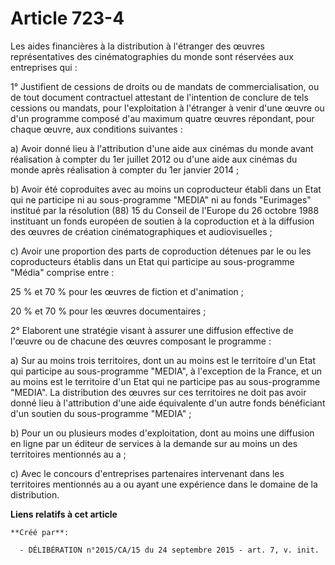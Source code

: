 # Article 723-4

Les aides financières à la distribution à l'étranger des œuvres représentatives des cinématographies du monde sont réservées
aux entreprises qui :

1° Justifient de cessions de droits ou de mandats de commercialisation, ou de tout document contractuel attestant de
l'intention de conclure de tels cessions ou mandats, pour l'exploitation à l'étranger à venir d'une œuvre ou d'un programme
composé d'au maximum quatre œuvres répondant, pour chaque œuvre, aux conditions suivantes :

a) Avoir donné lieu à l'attribution d'une aide aux cinémas du monde avant réalisation à compter du 1er juillet 2012 ou d'une
aide aux cinémas du monde après réalisation à compter du 1er janvier 2014 ;

b) Avoir été coproduites avec au moins un coproducteur établi dans un Etat qui ne participe ni au sous-programme "MEDIA" ni
au fonds "Eurimages" institué par la résolution (88) 15 du Conseil de l'Europe du 26 octobre 1988 instituant un fonds
européen de soutien à la coproduction et à la diffusion des œuvres de création cinématographiques et audiovisuelles ;

c) Avoir une proportion des parts de coproduction détenues par le ou les coproducteurs établis dans un Etat qui participe au
sous-programme "Média" comprise entre :

25 % et 70 % pour les œuvres de fiction et d'animation ;

20 % et 70 % pour les œuvres documentaires ;

2° Elaborent une stratégie visant à assurer une diffusion effective de l'œuvre ou de chacune des œuvres composant le
programme :

a) Sur au moins trois territoires, dont un au moins est le territoire d'un Etat qui participe au sous-programme "MEDIA", à
l'exception de la France, et un au moins est le territoire d'un Etat qui ne participe pas au sous-programme "MEDIA". La
distribution des œuvres sur ces territoires ne doit pas avoir donné lieu à l'attribution d'une aide équivalente d'un autre
fonds bénéficiant d'un soutien du sous-programme "MEDIA" ;

b) Pour un ou plusieurs modes d'exploitation, dont au moins une diffusion en ligne par un éditeur de services à la demande
sur au moins un des territoires mentionnés au a ;

c) Avec le concours d'entreprises partenaires intervenant dans les territoires mentionnés au a ou ayant une expérience dans
le domaine de la distribution.

**Liens relatifs à cet article**

	**Créé par**:

	  - DÉLIBÉRATION n°2015/CA/15 du 24 septembre 2015 - art. 7, v. init.
